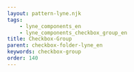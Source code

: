 ```yaml
---
layout: pattern-lyne.njk
tags: 
    - lyne_components_en
    - lyne_components_checkbox_group_en
title: Checkbox-Group
parent: checkbox-folder-lyne_en
keywords: checkbox-group
order: 140
---
```


